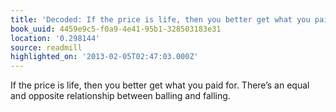 ```yaml
---
title: 'Decoded: If the price is life, then you better get what you paid for.…'
book_uuid: 4459e9c5-f0a9-4e41-95b1-328503183e31
location: '0.298144'
source: readmill
highlighted_on: '2013-02-05T02:47:03.000Z'
---
```


If the price is life, then you better get what you paid for. There’s an equal and opposite relationship between balling and falling.